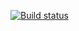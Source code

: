[![Build status](https://ci.appveyor.com/api/projects/status/b70beckcwcwce72v?svg=true)](https://ci.appveyor.com/project/razor2246-del/partyhealth)
